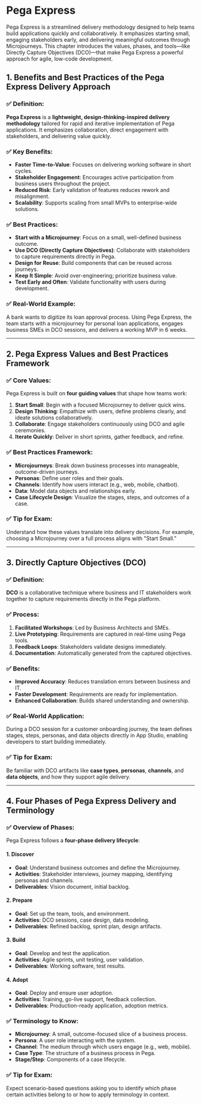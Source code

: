 # **Pega Express**
Pega Express is a streamlined delivery methodology designed to help teams build applications quickly and collaboratively. It emphasizes starting small, engaging stakeholders early, and delivering meaningful outcomes through Microjourneys. This chapter introduces the values, phases, and tools—like Directly Capture Objectives (DCO)—that make Pega Express a powerful approach for agile, low-code development.


## **1. Benefits and Best Practices of the Pega Express Delivery Approach**

### ✅ Definition:
**Pega Express** is a **lightweight, design-thinking-inspired delivery methodology** tailored for rapid and iterative implementation of Pega applications. It emphasizes collaboration, direct engagement with stakeholders, and delivering value quickly.

### ✅ Key Benefits:
- **Faster Time-to-Value**: Focuses on delivering working software in short cycles.
- **Stakeholder Engagement**: Encourages active participation from business users throughout the project.
- **Reduced Risk**: Early validation of features reduces rework and misalignment.
- **Scalability**: Supports scaling from small MVPs to enterprise-wide solutions.

### ✅ Best Practices:
- **Start with a Microjourney**: Focus on a small, well-defined business outcome.
- **Use DCO (Directly Capture Objectives)**: Collaborate with stakeholders to capture requirements directly in Pega.
- **Design for Reuse**: Build components that can be reused across journeys.
- **Keep It Simple**: Avoid over-engineering; prioritize business value.
- **Test Early and Often**: Validate functionality with users during development.

### ✅ Real-World Example:
A bank wants to digitize its loan approval process. Using Pega Express, the team starts with a microjourney for personal loan applications, engages business SMEs in DCO sessions, and delivers a working MVP in 6 weeks.

---

## **2. Pega Express Values and Best Practices Framework**

### ✅ Core Values:
Pega Express is built on **four guiding values** that shape how teams work:

1. **Start Small**: Begin with a focused Microjourney to deliver quick wins.
2. **Design Thinking**: Empathize with users, define problems clearly, and ideate solutions collaboratively.
3. **Collaborate**: Engage stakeholders continuously using DCO and agile ceremonies.
4. **Iterate Quickly**: Deliver in short sprints, gather feedback, and refine.

### ✅ Best Practices Framework:
- **Microjourneys**: Break down business processes into manageable, outcome-driven journeys.
- **Personas**: Define user roles and their goals.
- **Channels**: Identify how users interact (e.g., web, mobile, chatbot).
- **Data**: Model data objects and relationships early.
- **Case Lifecycle Design**: Visualize the stages, steps, and outcomes of a case.

### ✅ Tip for Exam:
Understand how these values translate into delivery decisions. For example, choosing a Microjourney over a full process aligns with "Start Small."

---

## **3. Directly Capture Objectives (DCO)**

### ✅ Definition:
**DCO** is a collaborative technique where business and IT stakeholders work together to capture requirements directly in the Pega platform.

### ✅ Process:
1. **Facilitated Workshops**: Led by Business Architects and SMEs.
2. **Live Prototyping**: Requirements are captured in real-time using Pega tools.
3. **Feedback Loops**: Stakeholders validate designs immediately.
4. **Documentation**: Automatically generated from the captured objectives.

### ✅ Benefits:
- **Improved Accuracy**: Reduces translation errors between business and IT.
- **Faster Development**: Requirements are ready for implementation.
- **Enhanced Collaboration**: Builds shared understanding and ownership.

### ✅ Real-World Application:
During a DCO session for a customer onboarding journey, the team defines stages, steps, personas, and data objects directly in App Studio, enabling developers to start building immediately.

### ✅ Tip for Exam:
Be familiar with DCO artifacts like **case types**, **personas**, **channels**, and **data objects**, and how they support agile delivery.

---

## **4. Four Phases of Pega Express Delivery and Terminology**

### ✅ Overview of Phases:
Pega Express follows a **four-phase delivery lifecycle**:

#### 1. **Discover**
- **Goal**: Understand business outcomes and define the Microjourney.
- **Activities**: Stakeholder interviews, journey mapping, identifying personas and channels.
- **Deliverables**: Vision document, initial backlog.

#### 2. **Prepare**
- **Goal**: Set up the team, tools, and environment.
- **Activities**: DCO sessions, case design, data modeling.
- **Deliverables**: Refined backlog, sprint plan, design artifacts.

#### 3. **Build**
- **Goal**: Develop and test the application.
- **Activities**: Agile sprints, unit testing, user validation.
- **Deliverables**: Working software, test results.

#### 4. **Adopt**
- **Goal**: Deploy and ensure user adoption.
- **Activities**: Training, go-live support, feedback collection.
- **Deliverables**: Production-ready application, adoption metrics.

### ✅ Terminology to Know:
- **Microjourney**: A small, outcome-focused slice of a business process.
- **Persona**: A user role interacting with the system.
- **Channel**: The medium through which users engage (e.g., web, mobile).
- **Case Type**: The structure of a business process in Pega.
- **Stage/Step**: Components of a case lifecycle.

### ✅ Tip for Exam:
Expect scenario-based questions asking you to identify which phase certain activities belong to or how to apply terminology in context.
